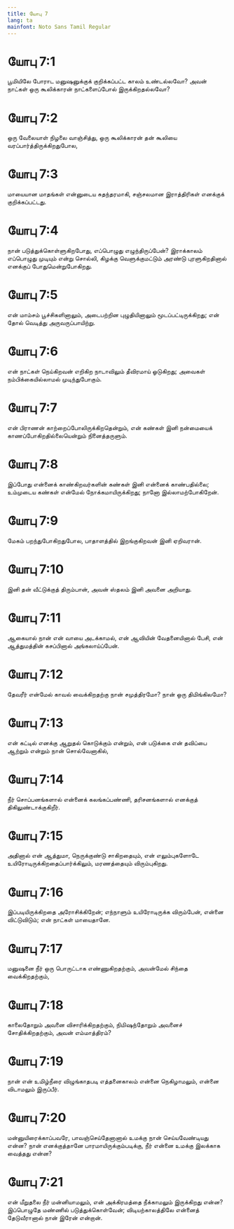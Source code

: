 ```yaml
---
title: யோபு 7
lang: ta
mainfont: Noto Sans Tamil Regular
---
```


# யோபு 7:1

பூமியிலே போராட மனுஷனுக்குக் குறிக்கப்பட்ட காலம் உண்டல்லவோ? அவன் நாட்கள் ஒரு கூலிக்காரன் நாட்களைப்போல் இருக்கிறதல்லவோ?

# யோபு 7:2

ஒரு வேலையாள் நிழலை வாஞ்சித்து, ஒரு கூலிக்காரன் தன் கூலியை வரப்பார்த்திருக்கிறதுபோல,

# யோபு 7:3

மாயையான மாதங்கள் என்னுடைய சுதந்தரமாகி, சஞ்சலமான இராத்திரிகள் எனக்குக் குறிக்கப்பட்டது.

# யோபு 7:4

நான் படுத்துக்கொள்ளுகிறபோது, எப்பொழுது எழுந்திருப்பேன்? இராக்காலம் எப்பொழுது முடியும் என்று சொல்லி, கிழக்கு வெளுக்குமட்டும் அரண்டு புரளுகிறதினால் எனக்குப் போதுமென்றுபோகிறது.

# யோபு 7:5

என் மாம்சம் பூச்சிகளினாலும், அடைபற்றின புழுதியினாலும் மூடப்பட்டிருக்கிறது; என் தோல் வெடித்து அருவருப்பாயிற்று.

# யோபு 7:6

என் நாட்கள் நெய்கிறவன் எறிகிற நாடாவிலும் தீவிரமாய் ஓடுகிறது; அவைகள் நம்பிக்கையில்லாமல் முடிந்துபோகும்.

# யோபு 7:7

என் பிராணன் காற்றைப்போலிருக்கிறதென்றும், என் கண்கள் இனி நன்மையைக் காணப்போகிறதில்லையென்றும் நினைத்தருளும்.

# யோபு 7:8

இப்போது என்னைக் காண்கிறவர்களின் கண்கள் இனி என்னைக் காண்பதில்லை; உம்முடைய கண்கள் என்மேல் நோக்கமாயிருக்கிறது; நானோ இல்லாமற்போகிறேன்.

# யோபு 7:9

மேகம் பறந்துபோகிறதுபோல, பாதாளத்தில் இறங்குகிறவன் இனி ஏறிவரான்.

# யோபு 7:10

இனி தன் வீட்டுக்குத் திரும்பான், அவன் ஸ்தலம் இனி அவனை அறியாது.

# யோபு 7:11

ஆகையால் நான் என் வாயை அடக்காமல், என் ஆவியின் வேதனையினால் பேசி, என் ஆத்துமத்தின் கசப்பினால் அங்கலாய்ப்பேன்.

# யோபு 7:12

தேவரீர் என்மேல் காவல் வைக்கிறதற்கு நான் சமுத்திரமோ? நான் ஒரு திமிங்கிலமோ?

# யோபு 7:13

என் கட்டில் எனக்கு ஆறுதல் கொடுக்கும் என்றும், என் படுக்கை என் தவிப்பை ஆற்றும் என்றும் நான் சொல்வேனாகில்,

# யோபு 7:14

நீர் சொப்பனங்களால் என்னைக் கலங்கப்பண்ணி, தரிசனங்களால் எனக்குத் திகிலுண்டாக்குகிறீர்.

# யோபு 7:15

அதினால் என் ஆத்துமா, நெருக்குண்டு சாகிறதையும், என் எலும்புகளோடே உயிரோடிருக்கிறதைப்பார்க்கிலும், மரணத்தையும் விரும்புகிறது.

# யோபு 7:16

இப்படியிருக்கிறதை அரோசிக்கிறேன்; எந்நாளும் உயிரோடிருக்க விரும்பேன், என்னை விட்டுவிடும்; என் நாட்கள் மாயைதானே.

# யோபு 7:17

மனுஷனை நீர் ஒரு பொருட்டாக எண்ணுகிறதற்கும், அவன்மேல் சிந்தை வைக்கிறதற்கும்,

# யோபு 7:18

காலைதோறும் அவனை விசாரிக்கிறதற்கும், நிமிஷந்தோறும் அவனைச் சோதிக்கிறதற்கும், அவன் எம்மாத்திரம்?

# யோபு 7:19

நான் என் உமிழ்நீரை விழுங்காதபடி எத்தனைகாலம் என்னை நெகிழாமலும், என்னை விடாமலும் இருப்பீர்.

# யோபு 7:20

மன்னுயிரைக்காப்பவரே, பாவஞ்செய்தேனானால் உமக்கு நான் செய்யவேண்டியது என்ன? நான் எனக்குத்தானே பாரமாயிருக்கும்படிக்கு, நீர் என்னை உமக்கு இலக்காக வைத்தது என்ன?

# யோபு 7:21

என் மீறுதலை நீர் மன்னியாமலும், என் அக்கிரமத்தை நீக்காமலும் இருக்கிறது என்ன? இப்பொழுதே மண்ணில் படுத்துக்கொள்வேன்; விடியற்காலத்திலே என்னைத் தேடுவீரானால் நான் இரேன் என்றான்.

